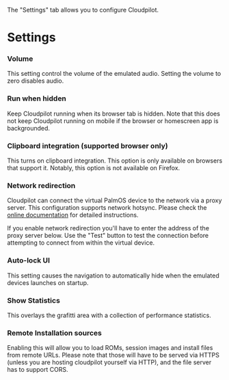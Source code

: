 The "Settings" tab allows you to configure Cloudpilot.

# Settings

### Volume

This setting control the volume of the emulated audio. Setting the volume to zero
disables audio.

### Run when hidden

Keep Cloudpilot running when its browser tab is hidden. Note that this does not
keep Cloudpilot running on mobile if the browser or homescreen app is
backgrounded.

### Clipboard integration (supported browser only)

This turns on clipboard integration. This option is only available on browsers that
support it. Notably, this option is not available on Firefox.

### Network redirection

Cloudpilot can connect the virtual PalmOS device to the network via
a proxy server. This configuration supports network hotsync. Please check the
[online documentation](https://github.com/cloudpilot-emu/cloudpilot/blob/master/doc/networking.md)
for detailed instructions.

If you enable network redirection you'll have to enter the address of the proxy
server below. Use the "Test" button to test the connection before attempting to
connect from within the virtual device.


### Auto-lock UI

This setting causes the navigation to automatically hide when the emulated devices
launches on startup.

### Show Statistics

This overlays the grafitti area with a collection of performance statistics.

### Remote Installation sources

Enabling this will allow you to load ROMs, session images and install files
from remote URLs. Please note that those will have to be served via HTTPS
(unless you are hosting cloudpilot yourself via HTTP), and the file server
has to support CORS.

